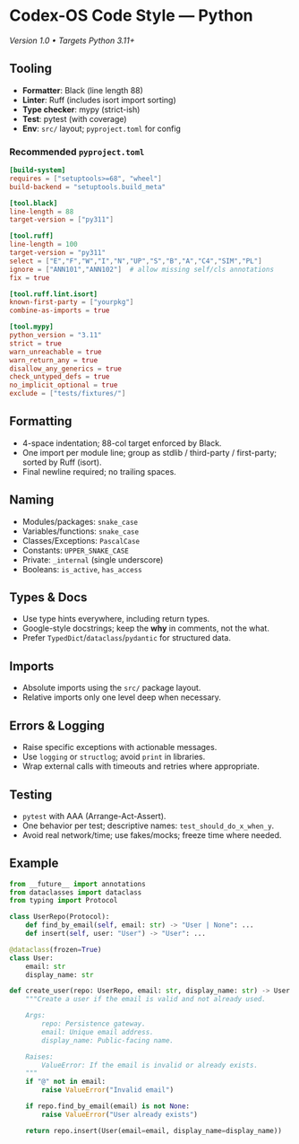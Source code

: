 # Codex-OS Code Style — Python
_Version 1.0 • Targets Python 3.11+_

## Tooling
- **Formatter**: Black (line length 88)
- **Linter**: Ruff (includes isort import sorting)
- **Type checker**: mypy (strict-ish)
- **Test**: pytest (with coverage)
- **Env**: `src/` layout; `pyproject.toml` for config

### Recommended `pyproject.toml`
```toml
[build-system]
requires = ["setuptools>=68", "wheel"]
build-backend = "setuptools.build_meta"

[tool.black]
line-length = 88
target-version = ["py311"]

[tool.ruff]
line-length = 100
target-version = "py311"
select = ["E","F","W","I","N","UP","S","B","A","C4","SIM","PL"]
ignore = ["ANN101","ANN102"]  # allow missing self/cls annotations
fix = true

[tool.ruff.lint.isort]
known-first-party = ["yourpkg"]
combine-as-imports = true

[tool.mypy]
python_version = "3.11"
strict = true
warn_unreachable = true
warn_return_any = true
disallow_any_generics = true
check_untyped_defs = true
no_implicit_optional = true
exclude = ["tests/fixtures/"]
```

## Formatting
- 4-space indentation; 88-col target enforced by Black.
- One import per module line; group as stdlib / third-party / first-party; sorted by Ruff (isort).
- Final newline required; no trailing spaces.

## Naming
- Modules/packages: `snake_case`
- Variables/functions: `snake_case`
- Classes/Exceptions: `PascalCase`
- Constants: `UPPER_SNAKE_CASE`
- Private: `_internal` (single underscore)
- Booleans: `is_active`, `has_access`

## Types & Docs
- Use type hints everywhere, including return types.
- Google-style docstrings; keep the **why** in comments, not the what.
- Prefer `TypedDict`/`dataclass`/`pydantic` for structured data.

## Imports
- Absolute imports using the `src/` package layout.
- Relative imports only one level deep when necessary.

## Errors & Logging
- Raise specific exceptions with actionable messages.
- Use `logging` or `structlog`; avoid `print` in libraries.
- Wrap external calls with timeouts and retries where appropriate.

## Testing
- `pytest` with AAA (Arrange-Act-Assert).
- One behavior per test; descriptive names: `test_should_do_x_when_y`.
- Avoid real network/time; use fakes/mocks; freeze time where needed.

## Example
```python
from __future__ import annotations
from dataclasses import dataclass
from typing import Protocol

class UserRepo(Protocol):
    def find_by_email(self, email: str) -> "User | None": ...
    def insert(self, user: "User") -> "User": ...

@dataclass(frozen=True)
class User:
    email: str
    display_name: str

def create_user(repo: UserRepo, email: str, display_name: str) -> User:
    """Create a user if the email is valid and not already used.

    Args:
        repo: Persistence gateway.
        email: Unique email address.
        display_name: Public-facing name.

    Raises:
        ValueError: If the email is invalid or already exists.
    """
    if "@" not in email:
        raise ValueError("Invalid email")

    if repo.find_by_email(email) is not None:
        raise ValueError("User already exists")

    return repo.insert(User(email=email, display_name=display_name))
```
